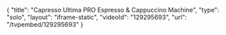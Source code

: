 {
    "title": "Capresso Ultima PRO Espresso & Cappuccino Machine",
    "type": "solo",
    "layout": "iframe-static",
    "videoId": "129295693",
    "url": "\/tvpembed\/129295693"
}